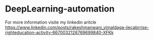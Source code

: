 # DeepLearning-automation
For more information visite my linkedin aritcle
https://www.linkedin.com/posts/rakeshmanwani_vimaldaga-iiecabrrise-righteducation-activity-6670032128769699840-XFKk
